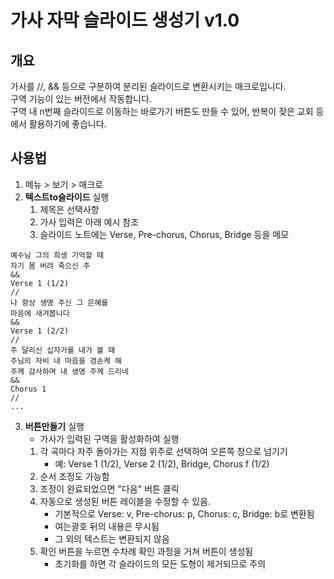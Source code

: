 가사 자막 슬라이드 생성기 v1.0
====================

## 개요

가사를 //, && 등으로 구분하여 분리된 슬라이드로 변환시키는 매크로입니다.   
구역 기능이 있는 버전에서 작동합니다.   
구역 내 n번째 슬라이드로 이동하는 바로가기 버튼도 만들 수 있어,
반복이 잦은 교회 등에서 활용하기에 좋습니다.

## 사용법
1. 메뉴 > 보기 > 매크로
2. **텍스트to슬라이드**  실행
    1. 제목은 선택사항
    2. 가사 입력은 아래 예시 참조
    3. 슬라이드 노트에는 Verse, Pre-chorus, Chorus, Bridge 등을 메모

```
예수님 그의 희생 기억할 때
자기 몸 버려 죽으신 주
&&
Verse 1 (1/2)
//
나 항상 생명 주신 그 은혜를
마음에 새겨봅니다
&&
Verse 1 (2/2)
//
주 달리신 십자가를 내가 볼 때
주님의 자비 내 마음을 겸손케 해
주께 감사하며 내 생명 주께 드리네
&&
Chorus 1
//
...
```

3. **버튼만들기**  실행
    - 가사가 입력된 구역을 활성화하여 실행
    1. 각 곡마다 자주 돌아가는 지점 위주로 선택하여 오른쪽 창으로 넘기기
        - 예: Verse 1 (1/2), Verse 2 (1/2), Bridge, Chorus f (1/2)
    2. 순서 조정도 가능함
    3. 조정이 완료되었으면 "다음" 버튼 클릭
    4. 자동으로 생성된 버튼 레이블을 수정할 수 있음.
        - 기본적으로 Verse: v, Pre-chorus: p, Chorus: c, Bridge: b로 변환됨
        - 여는괄호 뒤의 내용은 무시됨
        - 그 외의 텍스트는 변환되지 않음
    5. 확인 버튼을 누르면 수차례 확인 과정을 거쳐 버튼이 생성됨
        - 초기화를 하면 각 슬라이드의 모든 도형이 제거되므로 주의
